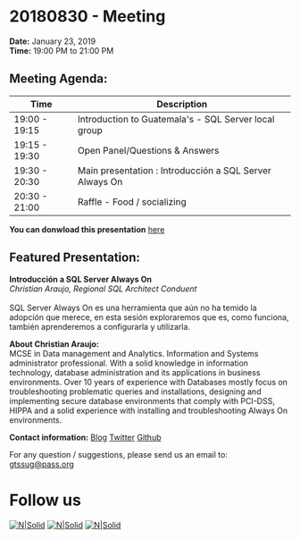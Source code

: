 # 20180830 - Meeting

**Date:** January 23, 2019\
**Time:** 19:00 PM to 21:00 PM 

## Meeting Agenda:
Time | Description
--- | ---
19:00 - 19:15 | Introduction to Guatemala's - SQL Server local group 
19:15 - 19:30 | Open Panel/Questions & Answers 
19:30 - 20:30 | Main presentation : Introducción a SQL Server Always On
20:30 - 21:00 | Raffle - Food / socializing 

**You can donwload this presentation** [here]

## Featured Presentation:
**Introducción a SQL Server Always On**\
_Christian Araujo, Regional SQL Architect Conduent_\
\
SQL Server Always On es una herramienta que aún no ha temido la adopción que merece, en esta sesión exploraremos que es, como funciona, también aprenderemos a configurarla y utilizarla.

**About Christian Araujo:**\
MCSE in Data management and Analytics. Information and Systems administrator professional. With a solid knowledge in information technology, database administration and its applications in business environments. Over 10 years of experience with Databases mostly focus on troubleshooting problematic queries and installations, designing and implementing secure database environments that comply with PCI-DSS, HIPPA and a solid experience with installing and troubleshooting Always On environments.

**Contact information:**
[Blog]
[Twitter]
[Github]

For any question / suggestions, please send us an email to:
gtssug@pass.org

# Follow us
[![N|Solid](http://dbamastery.com/wp-content/uploads/2018/08/if_browser_1055104.png)](http://gtssug.pass.org/) [![N|Solid](http://dbamastery.com/wp-content/uploads/2018/08/if_twitter_circle_color_107170.png)](https://twitter.com/gtssug) [![N|Solid](http://dbamastery.com/wp-content/uploads/2018/08/if_github_circle_black_107161.png)](https://github.com/GTSSUG)

[Blog]: <https://dbstuffmatters.blogspot.com/>
[Twitter]: <https://twitter.com/CarlosLopezSQL>
[Github]: <https://github.com/Muppity>
[here]: <https://git.io/fhgg3>
